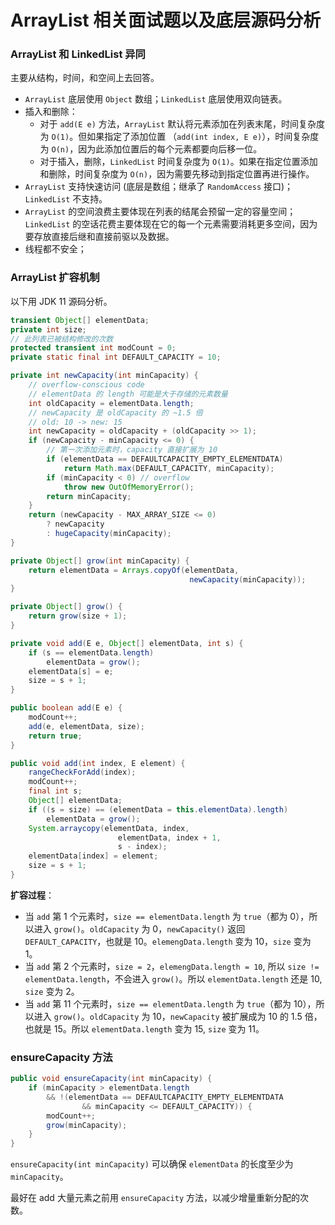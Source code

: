 # ArrayList 相关面试题以及底层源码分析

### ArrayList 和 LinkedList 异同

主要从结构，时间，和空间上去回答。

- `ArrayList` 底层使用 `Object` 数组；`LinkedList` 底层使用双向链表。
- 插入和删除：
    - 对于 `add(E e)` 方法，`ArrayList` 默认将元素添加在列表末尾，时间复杂度为 `O(1)`。但如果指定了添加位置 （`add(int index, E e)`），时间复杂度为 `O(n)`，因为此添加位置后的每个元素都要向后移一位。
    - 对于插入，删除，`LinkedList` 时间复杂度为 `O(1)`。如果在指定位置添加和删除，时间复杂度为 `O(n)`，因为需要先移动到指定位置再进行操作。
- `ArrayList` 支持快速访问 (底层是数组；继承了 `RandomAccess` 接口)；`LinkedList` 不支持。
- `ArrayList` 的空间浪费主要体现在列表的结尾会预留一定的容量空间；`LinkedList` 的空话花费主要体现在它的每一个元素需要消耗更多空间，因为要存放直接后继和直接前驱以及数据。
- 线程都不安全；

### ArrayList 扩容机制

以下用 JDK 11 源码分析。

```java
transient Object[] elementData;
private int size;
// 此列表已被结构修改的次数
protected transient int modCount = 0;
private static final int DEFAULT_CAPACITY = 10;

private int newCapacity(int minCapacity) {
    // overflow-conscious code
    // elementData 的 length 可能是大于存储的元素数量
    int oldCapacity = elementData.length;
    // newCapacity 是 oldCapacity 的 ~1.5 倍
    // old: 10 -> new: 15
    int newCapacity = oldCapacity + (oldCapacity >> 1);
    if (newCapacity - minCapacity <= 0) {
        // 第一次添加元素时，capacity 直接扩展为 10
        if (elementData == DEFAULTCAPACITY_EMPTY_ELEMENTDATA)
            return Math.max(DEFAULT_CAPACITY, minCapacity);
        if (minCapacity < 0) // overflow
            throw new OutOfMemoryError();
        return minCapacity;
    }
    return (newCapacity - MAX_ARRAY_SIZE <= 0)
        ? newCapacity
        : hugeCapacity(minCapacity);
}

private Object[] grow(int minCapacity) {
    return elementData = Arrays.copyOf(elementData,
                                        newCapacity(minCapacity));
}

private Object[] grow() {
    return grow(size + 1);
}

private void add(E e, Object[] elementData, int s) {
    if (s == elementData.length)
        elementData = grow();
    elementData[s] = e;
    size = s + 1;
}

public boolean add(E e) {
    modCount++;
    add(e, elementData, size);
    return true;
}

public void add(int index, E element) {
    rangeCheckForAdd(index);
    modCount++;
    final int s;
    Object[] elementData;
    if ((s = size) == (elementData = this.elementData).length)
        elementData = grow();
    System.arraycopy(elementData, index,
                        elementData, index + 1,
                        s - index);
    elementData[index] = element;
    size = s + 1;
}
```

__扩容过程__：

- 当 `add` 第 1 个元素时，`size == elementData.length` 为 `true`（都为 0），所以进入 `grow()`。`oldCapacity` 为 0，`newCapacity()` 返回 `DEFAULT_CAPACITY`，也就是 10。`elemengData.length` 变为 10，`size` 变为 1。
- 当 `add` 第 2 个元素时，`size = 2`，`elemengData.length = 10`, 所以 `size != elementData.length`，不会进入 `grow()`。所以 `elementData.length` 还是 10, `size` 变为 2。
- 当 `add` 第 11 个元素时，`size == elementData.length` 为 `true`（都为 10），所以进入 `grow()`。`oldCapacity` 为 10，`newCapacity` 被扩展成为 10 的 1.5 倍，也就是 15。所以 `elementData.length` 变为 15, `size` 变为 11。

### ensureCapacity 方法

```java
public void ensureCapacity(int minCapacity) {
    if (minCapacity > elementData.length
        && !(elementData == DEFAULTCAPACITY_EMPTY_ELEMENTDATA
                && minCapacity <= DEFAULT_CAPACITY)) {
        modCount++;
        grow(minCapacity);
    }
}
```

`ensureCapacity(int minCapacity)` 可以确保 `elementData` 的长度至少为 `minCapacity`。

最好在 add 大量元素之前用 `ensureCapacity` 方法，以减少增量重新分配的次数。
